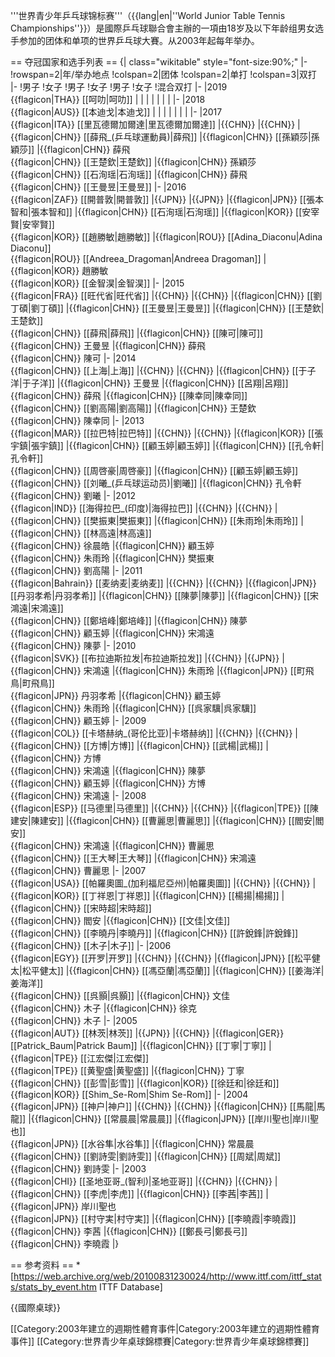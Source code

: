 '''世界青少年乒乓球锦标赛'''（{{lang|en|''World Junior Table Tennis Championships''}}）是國際乒乓球聯合會主辦的一項由18岁及以下年龄组男女选手参加的团体和单项的世界乒乓球大賽。从2003年起每年举办。

== 夺冠国家和选手列表 ==
{| class="wikitable" style="font-size:90%;"
|-
!rowspan=2|年/举办地点
!colspan=2|团体
!colspan=2|单打
!colspan=3|双打
|-
!男子
!女子
!男子
!女子
!男子
!女子
!混合双打
|-
|2019 <br /> {{flagicon|THA}} [[呵叻|呵叻]]
|
|
|
|
|
|
|
|-
|2018 <br /> {{flagicon|AUS}} [[本迪戈|本迪戈]]
|
|
|
|
|
|
|
|-
|2017 <br /> {{flagicon|ITA}} [[里瓦德爾加爾達|里瓦德爾加爾達]]
|{{CHN}}
|{{CHN}}
|{{flagicon|CHN}} [[薛飛_(乒乓球運動員)|薛飛]]
|{{flagicon|CHN}} [[孫穎莎|孫穎莎]]
|{{flagicon|CHN}} 薛飛 <br /> {{flagicon|CHN}} [[王楚欽|王楚欽]]
|{{flagicon|CHN}} 孫穎莎 <br /> {{flagicon|CHN}} [[石洵瑶|石洵瑶]]
|{{flagicon|CHN}} 薛飛<br /> {{flagicon|CHN}} [[王曼昱|王曼昱]]
|-
|2016 <br /> {{flagicon|ZAF}} [[開普敦|開普敦]]
|{{JPN}}
|{{JPN}}
|{{flagicon|JPN}} [[張本智和|張本智和]]
|{{flagicon|CHN}} [[石洵瑶|石洵瑶]]
|{{flagicon|KOR}} [[安宰賢|安宰賢]]<br /> {{flagicon|KOR}} [[趙勝敏|趙勝敏]]
|{{flagicon|ROU}} [[Adina_Diaconu|Adina Diaconu]]<br /> {{flagicon|ROU}} [[Andreea_Dragoman|Andreea Dragoman]]
|{{flagicon|KOR}} 趙勝敏<br /> {{flagicon|KOR}} [[金智淏|金智淏]]
|-
|2015 <br /> {{flagicon|FRA}} [[旺代省|旺代省]]
|{{CHN}}
|{{CHN}}
|{{flagicon|CHN}} [[劉丁碩|劉丁碩]]
|{{flagicon|CHN}} [[王曼昱|王曼昱]]
|{{flagicon|CHN}} [[王楚欽|王楚欽]] <br /> {{flagicon|CHN}} [[薛飛|薛飛]]
|{{flagicon|CHN}} [[陳可|陳可]] <br /> {{flagicon|CHN}} 王曼昱
|{{flagicon|CHN}} 薛飛<br /> {{flagicon|CHN}} 陳可
|-
|2014 <br /> {{flagicon|CHN}} [[上海|上海]]
|{{CHN}}
|{{CHN}}
|{{flagicon|CHN}} [[于子洋|于子洋]]
|{{flagicon|CHN}} 王曼昱
|{{flagicon|CHN}} [[呂翔|呂翔]] <br /> {{flagicon|CHN}} 薛飛
|{{flagicon|CHN}} [[陳幸同|陳幸同]] <br /> {{flagicon|CHN}} [[劉高陽|劉高陽]]
|{{flagicon|CHN}} 王楚欽 <br /> {{flagicon|CHN}} 陳幸同
|-
|2013 <br /> {{flagicon|MAR}} [[拉巴特|拉巴特]]
|{{CHN}}
|{{CHN}}
|{{flagicon|KOR}} [[張宇鎮|張宇鎮]]
|{{flagicon|CHN}} [[顧玉婷|顧玉婷]]
|{{flagicon|CHN}} [[孔令軒|孔令軒]] <br /> {{flagicon|CHN}} [[周啓豪|周啓豪]]
|{{flagicon|CHN}} [[顧玉婷|顧玉婷]] <br /> {{flagicon|CHN}} [[刘曦_(乒乓球运动员)|劉曦]]
|{{flagicon|CHN}} 孔令軒 <br /> {{flagicon|CHN}} 劉曦
|-
|2012 <br /> {{flagicon|IND}} [[海得拉巴_(印度)|海得拉巴]]
|{{CHN}}
|{{CHN}}
|{{flagicon|CHN}} [[樊振東|樊振東]]
|{{flagicon|CHN}} [[朱雨玲|朱雨玲]]
|{{flagicon|CHN}} [[林高遠|林高遠]] <br /> {{flagicon|CHN}} 徐晨皓 
|{{flagicon|CHN}} 顧玉婷 <br /> {{flagicon|CHN}} 朱雨玲
|{{flagicon|CHN}} 樊振東 <br /> {{flagicon|CHN}} 劉高陽
|-
|2011 <br /> {{flagicon|Bahrain}} [[麦纳麦|麦纳麦]]
|{{CHN}}
|{{CHN}}
|{{flagicon|JPN}} [[丹羽孝希|丹羽孝希]]
|{{flagicon|CHN}} [[陳夢|陳夢]]
|{{flagicon|CHN}} [[宋鴻遠|宋鴻遠]] <br /> {{flagicon|CHN}} [[鄭培峰|鄭培峰]]
|{{flagicon|CHN}} 陳夢 <br /> {{flagicon|CHN}} 顧玉婷
|{{flagicon|CHN}} 宋鴻遠 <br /> {{flagicon|CHN}} 陳夢
|-
|2010 <br /> {{flagicon|SVK}} [[布拉迪斯拉发|布拉迪斯拉发]]
|{{CHN}}
|{{JPN}}
|{{flagicon|CHN}} 宋鴻遠
|{{flagicon|CHN}} 朱雨玲
|{{flagicon|JPN}} [[町飛鳥|町飛鳥]] <br /> {{flagicon|JPN}} 丹羽孝希
|{{flagicon|CHN}} 顧玉婷 <br /> {{flagicon|CHN}} 朱雨玲
|{{flagicon|CHN}} [[呉家驥|呉家驥]] <br /> {{flagicon|CHN}} 顧玉婷
|-
|2009 <br /> {{flagicon|COL}} [[卡塔赫纳_(哥伦比亚)|卡塔赫纳]]
|{{CHN}}
|{{CHN}}
|{{flagicon|CHN}} [[方博|方博]]
|{{flagicon|CHN}} [[武楊|武楊]]
|{{flagicon|CHN}} 方博 <br /> {{flagicon|CHN}} 宋鴻遠
|{{flagicon|CHN}} 陳夢 <br /> {{flagicon|CHN}} 顧玉婷
|{{flagicon|CHN}} 方博 <br /> {{flagicon|CHN}} 宋鴻遠
|-
|2008 <br /> {{flagicon|ESP}} [[马德里|马德里]]
|{{CHN}}
|{{CHN}}
|{{flagicon|TPE}} [[陳建安|陳建安]]
|{{flagicon|CHN}} [[曹麗思|曹麗思]]
|{{flagicon|CHN}} [[閻安|閻安]] <br /> {{flagicon|CHN}} 宋鴻遠
|{{flagicon|CHN}} 曹麗思 <br /> {{flagicon|CHN}} [[王大琴|王大琴]]
|{{flagicon|CHN}} 宋鴻遠 <br /> {{flagicon|CHN}} 曹麗思
|-
|2007 <br /> {{flagicon|USA}} [[帕羅奧圖_(加利福尼亞州)|帕羅奧圖]]
|{{CHN}}
|{{CHN}}
|{{flagicon|KOR}} [[丁祥恩|丁祥恩]]
|{{flagicon|CHN}} [[楊揚|楊揚]]
|{{flagicon|CHN}} [[宋時超|宋時超]] <br /> {{flagicon|CHN}} 閻安
|{{flagicon|CHN}} [[文佳|文佳]] <br /> {{flagicon|CHN}} [[李曉丹|李曉丹]]
|{{flagicon|CHN}} [[許銳鋒|許銳鋒]] <br /> {{flagicon|CHN}} [[木子|木子]]
|-
|2006 <br /> {{flagicon|EGY}} [[开罗|开罗]]
|{{CHN}}
|{{CHN}}
|{{flagicon|JPN}} [[松平健太|松平健太]]
|{{flagicon|CHN}} [[馮亞蘭|馮亞蘭]]
|{{flagicon|CHN}} [[姜海洋|姜海洋]] <br /> {{flagicon|CHN}} [[呉顥|呉顥]]
|{{flagicon|CHN}} 文佳 <br /> {{flagicon|CHN}} 木子
|{{flagicon|CHN}} 徐克 <br /> {{flagicon|CHN}} 木子
|-
|2005 <br /> {{flagicon|AUT}} [[林茨|林茨]]
|{{JPN}}
|{{CHN}}
|{{flagicon|GER}} [[Patrick_Baum|Patrick Baum]]
|{{flagicon|CHN}} [[丁寧|丁寧]]
|{{flagicon|TPE}} [[江宏傑|江宏傑]] <br /> {{flagicon|TPE}} [[黄聖盛|黄聖盛]]
|{{flagicon|CHN}} 丁寧 <br /> {{flagicon|CHN}} [[彭雪|彭雪]]
|{{flagicon|KOR}} [[徐廷和|徐廷和]] <br /> {{flagicon|KOR}} [[Shim_Se-Rom|Shim Se-Rom]]
|-
|2004 <br /> {{flagicon|JPN}} [[神户|神户]]
|{{CHN}}
|{{CHN}}
|{{flagicon|CHN}} [[馬龍|馬龍]]
|{{flagicon|CHN}} [[常晨晨|常晨晨]]
|{{flagicon|JPN}} [[岸川聖也|岸川聖也]]　<br /> {{flagicon|JPN}} [[水谷隼|水谷隼]]
|{{flagicon|CHN}} 常晨晨 <br /> {{flagicon|CHN}} [[劉詩雯|劉詩雯]]
|{{flagicon|CHN}} [[周斌|周斌]] <br /> {{flagicon|CHN}} 劉詩雯
|-
|2003 <br /> {{flagicon|CHI}} [[圣地亚哥_(智利)|圣地亚哥]]
|{{CHN}}
|{{CHN}}
|{{flagicon|CHN}} [[李虎|李虎]]
|{{flagicon|CHN}} [[李茜|李茜]]
|{{flagicon|JPN}} 岸川聖也 <br /> {{flagicon|JPN}} [[村守実|村守実]]
|{{flagicon|CHN}} [[李曉霞|李曉霞]] <br /> {{flagicon|CHN}} 李茜 
|{{flagicon|CHN}} [[鄭長弓|鄭長弓]] <br /> {{flagicon|CHN}} 李曉霞
|}

== 参考资料 ==
*[https://web.archive.org/web/20100831230024/http://www.ittf.com/ittf_stats/stats_by_event.htm ITTF Database]

{{國際桌球}}

[[Category:2003年建立的週期性體育事件|Category:2003年建立的週期性體育事件]]
[[Category:世界青少年桌球錦標賽|Category:世界青少年桌球錦標賽]]
